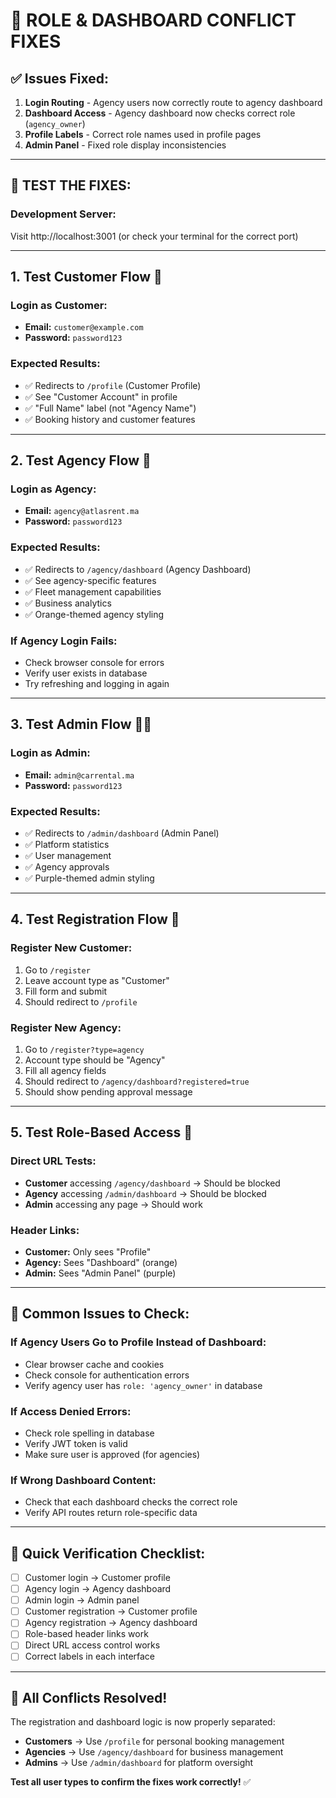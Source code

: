 # 🧪 **ROLE & DASHBOARD CONFLICT FIXES**

## ✅ **Issues Fixed:**

1. **Login Routing** - Agency users now correctly route to agency dashboard
2. **Dashboard Access** - Agency dashboard now checks correct role (`agency_owner`)
3. **Profile Labels** - Correct role names used in profile pages
4. **Admin Panel** - Fixed role display inconsistencies

---

## 🧪 **TEST THE FIXES:**

### **Development Server:** 
Visit http://localhost:3001 (or check your terminal for the correct port)

---

## **1. Test Customer Flow** 👤

### **Login as Customer:**
- **Email:** `customer@example.com`
- **Password:** `password123`

### **Expected Results:**
- ✅ Redirects to `/profile` (Customer Profile)
- ✅ See "Customer Account" in profile
- ✅ "Full Name" label (not "Agency Name")
- ✅ Booking history and customer features

---

## **2. Test Agency Flow** 🏢

### **Login as Agency:**
- **Email:** `agency@atlasrent.ma`
- **Password:** `password123`

### **Expected Results:**
- ✅ Redirects to `/agency/dashboard` (Agency Dashboard)
- ✅ See agency-specific features
- ✅ Fleet management capabilities
- ✅ Business analytics
- ✅ Orange-themed agency styling

### **If Agency Login Fails:**
- Check browser console for errors
- Verify user exists in database
- Try refreshing and logging in again

---

## **3. Test Admin Flow** 👨‍💼

### **Login as Admin:**
- **Email:** `admin@carrental.ma`
- **Password:** `password123`

### **Expected Results:**
- ✅ Redirects to `/admin/dashboard` (Admin Panel)
- ✅ Platform statistics
- ✅ User management
- ✅ Agency approvals
- ✅ Purple-themed admin styling

---

## **4. Test Registration Flow** 📝

### **Register New Customer:**
1. Go to `/register`
2. Leave account type as "Customer"
3. Fill form and submit
4. Should redirect to `/profile`

### **Register New Agency:**
1. Go to `/register?type=agency`
2. Account type should be "Agency"
3. Fill all agency fields
4. Should redirect to `/agency/dashboard?registered=true`
5. Should show pending approval message

---

## **5. Test Role-Based Access** 🔐

### **Direct URL Tests:**
- **Customer** accessing `/agency/dashboard` → Should be blocked
- **Agency** accessing `/admin/dashboard` → Should be blocked  
- **Admin** accessing any page → Should work

### **Header Links:**
- **Customer:** Only sees "Profile" 
- **Agency:** Sees "Dashboard" (orange)
- **Admin:** Sees "Admin Panel" (purple)

---

## **🐛 Common Issues to Check:**

### **If Agency Users Go to Profile Instead of Dashboard:**
- Clear browser cache and cookies
- Check console for authentication errors
- Verify agency user has `role: 'agency_owner'` in database

### **If Access Denied Errors:**
- Check role spelling in database
- Verify JWT token is valid
- Make sure user is approved (for agencies)

### **If Wrong Dashboard Content:**
- Check that each dashboard checks the correct role
- Verify API routes return role-specific data

---

## **🎯 Quick Verification Checklist:**

- [ ] Customer login → Customer profile
- [ ] Agency login → Agency dashboard  
- [ ] Admin login → Admin panel
- [ ] Customer registration → Customer profile
- [ ] Agency registration → Agency dashboard
- [ ] Role-based header links work
- [ ] Direct URL access control works
- [ ] Correct labels in each interface

---

## **🚀 All Conflicts Resolved!**

The registration and dashboard logic is now properly separated:

- **Customers** → Use `/profile` for personal booking management
- **Agencies** → Use `/agency/dashboard` for business management  
- **Admins** → Use `/admin/dashboard` for platform oversight

**Test all user types to confirm the fixes work correctly!** ✅

